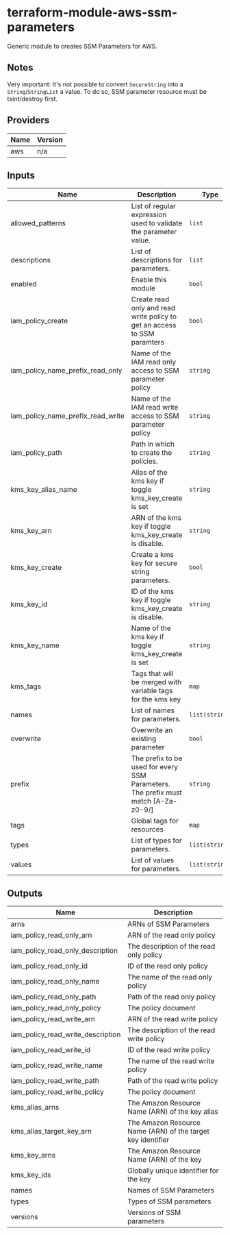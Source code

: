 # terraform-module-aws-ssm-parameters

Generic module to creates SSM Parameters for AWS.

Notes
-----
Very important:
It's not possible to convert `SecureString` into a `String`/`StringList` a value. To do so, SSM parameter resource must be taint/destroy first.

<!-- BEGINNING OF PRE-COMMIT-TERRAFORM DOCS HOOK -->
## Providers

| Name | Version |
|------|---------|
| aws | n/a |

## Inputs

| Name | Description | Type | Default | Required |
|------|-------------|------|---------|:-----:|
| allowed\_patterns | List of regular expression used to validate the parameter value. | `list` | `[]` | no |
| descriptions | List of descriptions for parameters. | `list` | `[]` | no |
| enabled | Enable this module | `bool` | `true` | no |
| iam\_policy\_create | Create read only and read write policy to get an access to SSM paramters | `bool` | `false` | no |
| iam\_policy\_name\_prefix\_read\_only | Name of the IAM read only access to SSM parameter policy | `string` | `""` | no |
| iam\_policy\_name\_prefix\_read\_write | Name of the IAM read write access to SSM parameter policy | `string` | `""` | no |
| iam\_policy\_path | Path in which to create the policies. | `string` | `"/"` | no |
| kms\_key\_alias\_name | Alias of the kms key if toggle kms\_key\_create is set | `string` | `""` | no |
| kms\_key\_arn | ARN of the kms key if toggle kms\_key\_create is disable. | `string` | `""` | no |
| kms\_key\_create | Create a kms key for secure string parameters. | `bool` | `false` | no |
| kms\_key\_id | ID of the kms key if toggle kms\_key\_create is disable. | `string` | `""` | no |
| kms\_key\_name | Name of the kms key if toggle kms\_key\_create is set | `string` | `""` | no |
| kms\_tags | Tags that will be merged with variable tags for the kms key | `map` | `{}` | no |
| names | List of names for parameters. | `list(string)` | n/a | yes |
| overwrite | Overwrite an existing parameter | `bool` | `false` | no |
| prefix | The prefix to be used for every SSM Parameters. The prefix must match [A-Za-z0-9/] | `string` | n/a | yes |
| tags | Global tags for resources | `map` | `{}` | no |
| types | List of types for parameters. | `list(string)` | n/a | yes |
| values | List of values for parameters. | `list(string)` | n/a | yes |

## Outputs

| Name | Description |
|------|-------------|
| arns | ARNs of SSM Parameters |
| iam\_policy\_read\_only\_arn | ARN of the read only policy |
| iam\_policy\_read\_only\_description | The description of the read only policy |
| iam\_policy\_read\_only\_id | ID of the read only policy |
| iam\_policy\_read\_only\_name | The name of the read only policy |
| iam\_policy\_read\_only\_path | Path of the read only policy |
| iam\_policy\_read\_only\_policy | The policy document |
| iam\_policy\_read\_write\_arn | ARN of the read write policy |
| iam\_policy\_read\_write\_description | The description of the read write policy |
| iam\_policy\_read\_write\_id | ID of the read write policy |
| iam\_policy\_read\_write\_name | The name of the read write policy |
| iam\_policy\_read\_write\_path | Path of the read write policy |
| iam\_policy\_read\_write\_policy | The policy document |
| kms\_alias\_arns | The Amazon Resource Name (ARN) of the key alias |
| kms\_alias\_target\_key\_arn | The Amazon Resource Name (ARN) of the target key identifier |
| kms\_key\_arns | The Amazon Resource Name (ARN) of the key |
| kms\_key\_ids | Globally unique identifier for the key |
| names | Names of SSM Parameters |
| types | Types of SSM parameters |
| versions | Versions of SSM parameters |

<!-- END OF PRE-COMMIT-TERRAFORM DOCS HOOK -->
